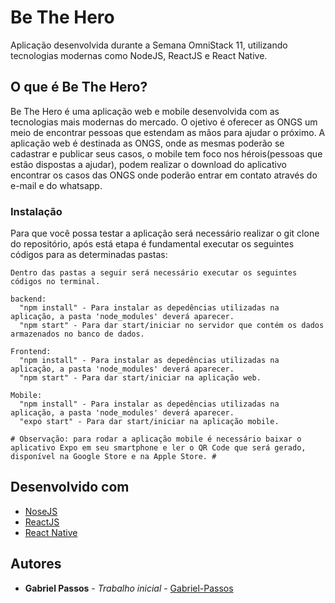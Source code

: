 # Be The Hero

Aplicação desenvolvida durante a Semana OmniStack 11, utilizando tecnologias modernas como NodeJS, ReactJS e React Native.

## O que é Be The Hero?

Be The Hero é uma aplicação web e mobile desenvolvida com as tecnologias mais modernas do mercado. O ojetivo é oferecer as ONGS um meio de encontrar pessoas que estendam as mãos para ajudar o próximo. A aplicação web é destinada as ONGS, onde as mesmas poderão se cadastrar e publicar seus casos, o mobile tem foco nos hérois(pessoas que estão dispostas a ajudar), podem realizar o download do aplicativo encontrar os casos das ONGS onde poderão entrar em contato através do e-mail e do whatsapp.

### Instalação

Para que você possa testar a aplicação será necessário realizar o git clone do repositório, após está etapa é fundamental executar os seguintes códigos para as determinadas pastas:

```
Dentro das pastas a seguir será necessário executar os seguintes códigos no terminal.

backend:
  "npm install" - Para instalar as depedências utilizadas na aplicação, a pasta 'node_modules' deverá aparecer.
  "npm start" - Para dar start/iniciar no servidor que contém os dados armazenados no banco de dados.

Frontend: 
  "npm install" - Para instalar as depedências utilizadas na aplicação, a pasta 'node_modules' deverá aparecer.
  "npm start" - Para dar start/iniciar na aplicação web.
  
Mobile:
  "npm install" - Para instalar as depedências utilizadas na aplicação, a pasta 'node_modules' deverá aparecer.
  "expo start" - Para dar start/iniciar na aplicação mobile.
  
# Observação: para rodar a aplicação mobile é necessário baixar o aplicativo Expo em seu smartphone e ler o QR Code que será gerado, disponível na Google Store e na Apple Store. #
```

## Desenvolvido com

* [NoseJS](https://nodejs.org/en/docs/) 
* [ReactJS](https://reactjs.org/docs/) 
* [React Native](https://reactnative.dev/docs/getting-started) 

## Autores

* **Gabriel Passos** - *Trabalho inicial* - [Gabriel-Passos](https://github.com/Gabriel-Passos)

